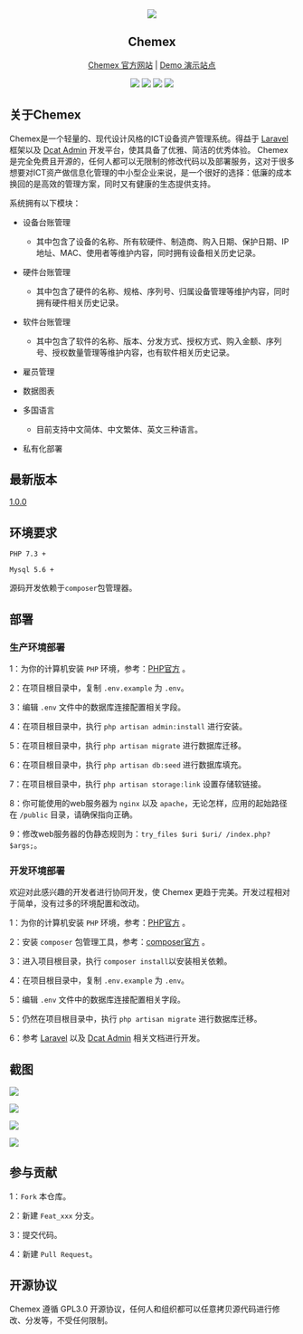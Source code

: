 <div align="center">
    <img src="http://chemex.io/assets/images/logo.png"/>
    <h2>Chemex</h2>
</div>

<p align="center">
<a href="http://chemex.io">Chemex 官方网站</a> |
<a href="http://chemex.io">Demo 演示站点</a>
</p>

<p align="center">
    <img src="https://img.shields.io/badge/lincense-GPL3.0-blue" />
    <img src="https://img.shields.io/badge/release-1.0.0pre-orange" />
    <img src="https://img.shields.io/badge/PHP-7.3+-green" />
    <img src="https://img.shields.io/badge/MySQL-5.6+-blueviolet" />
</p>

## 关于Chemex

Chemex是一个轻量的、现代设计风格的ICT设备资产管理系统。得益于 [Laravel](https://laravel.com/) 框架以及 [Dcat Admin](https://dcatadmin.com) 开发平台，使其具备了优雅、简洁的优秀体验。
Chemex是完全免费且开源的，任何人都可以无限制的修改代码以及部署服务，这对于很多想要对ICT资产做信息化管理的中小型企业来说，是一个很好的选择：低廉的成本换回的是高效的管理方案，同时又有健康的生态提供支持。

系统拥有以下模块：

- 设备台账管理

    - 其中包含了设备的名称、所有软硬件、制造商、购入日期、保护日期、IP地址、MAC、使用者等维护内容，同时拥有设备相关历史记录。

- 硬件台账管理

    - 其中包含了硬件的名称、规格、序列号、归属设备管理等维护内容，同时拥有硬件相关历史记录。

- 软件台账管理
    
    - 其中包含了软件的名称、版本、分发方式、授权方式、购入金额、序列号、授权数量管理等维护内容，也有软件相关历史记录。

- 雇员管理

- 数据图表

- 多国语言

    - 目前支持中文简体、中文繁体、英文三种语言。

- 私有化部署

## 最新版本

[1.0.0](https://gitee.com/famio/Chemex/raw/master/releases/Chemex-1.0.0.zip)

## 环境要求

`PHP 7.3 +`

`Mysql 5.6 +`

源码开发依赖于`composer`包管理器。

## 部署

### 生产环境部署

1：为你的计算机安装 `PHP` 环境，参考：[PHP官方](https://www.php.net/downloads) 。

2：在项目根目录中，复制 `.env.example` 为 `.env`。

3：编辑 `.env` 文件中的数据库连接配置相关字段。

4：在项目根目录中，执行 `php artisan admin:install` 进行安装。

5：在项目根目录中，执行 `php artisan migrate` 进行数据库迁移。

6：在项目根目录中，执行 `php artisan db:seed` 进行数据库填充。

7：在项目根目录中，执行 `php artisan storage:link` 设置存储软链接。

8：你可能使用的web服务器为 `nginx` 以及 `apache`，无论怎样，应用的起始路径在 `/public` 目录，请确保指向正确。

9：修改web服务器的伪静态规则为：`try_files $uri $uri/ /index.php?$args;`。

### 开发环境部署

欢迎对此感兴趣的开发者进行协同开发，使 Chemex 更趋于完美。开发过程相对于简单，没有过多的环境配置和改动。

1：为你的计算机安装 `PHP` 环境，参考：[PHP官方](https://www.php.net/downloads) 。

2：安装 `composer` 包管理工具，参考：[composer官方](https://getcomposer.org/download/) 。

3：进入项目根目录，执行 `composer install`以安装相关依赖。

4：在项目根目录中，复制 `.env.example` 为 `.env`。

5：编辑 `.env` 文件中的数据库连接配置相关字段。

5：仍然在项目根目录中，执行 `php artisan migrate` 进行数据库迁移。

6：参考 [Laravel](https://laravel.com/) 以及 [Dcat Admin](https://dcatadmin.com) 相关文档进行开发。

## 截图

![](https://oss.liujunyang.com/images/cache/screencapture-127-0-0-1-8000-auth-login-1600257365001.png)

![](https://oss.liujunyang.com/images/cache/screencapture-127-0-0-1-8000-software-records-create-1600257882966.png)

![](https://oss.liujunyang.com/images/cache/screencapture-127-0-0-1-8000-admin-1600171136666.png)

![](https://oss.liujunyang.com/images/cache/screencapture-127-0-0-1-8000-admin-software-records-create-1600170694210.png)

## 参与贡献

1：`Fork` 本仓库。

2：新建 `Feat_xxx` 分支。

3：提交代码。

4：新建 `Pull Request`。

## 开源协议

Chemex 遵循 GPL3.0 开源协议，任何人和组织都可以任意拷贝源代码进行修改、分发等，不受任何限制。
